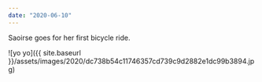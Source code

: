 ```yaml
---
date: "2020-06-10"
---
```


Saoirse goes for her first bicycle ride.

![yo yo]({{ site.baseurl }}/assets/images/2020/dc738b54c11746357cd739c9d2882e1dc99b3894.jpg)
